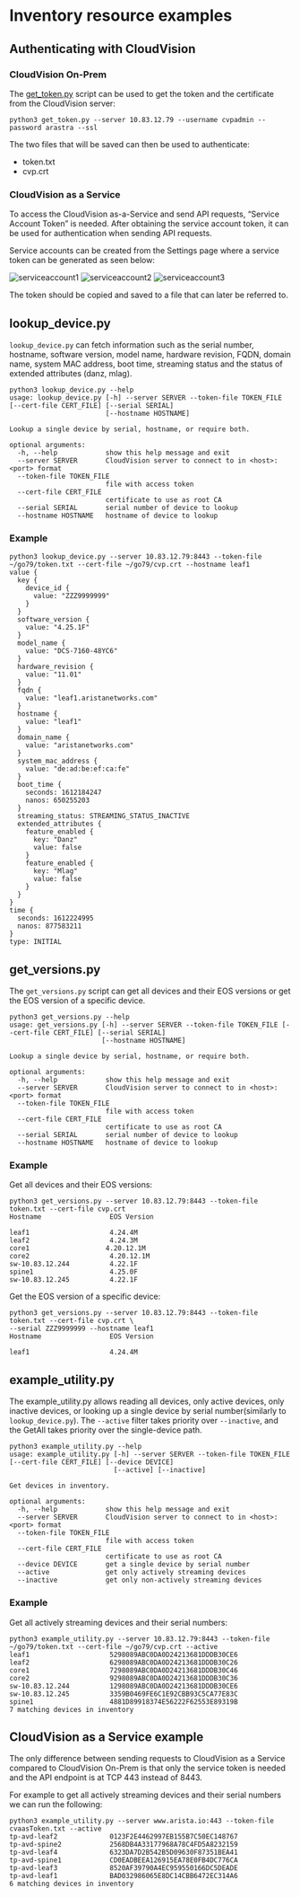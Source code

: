 # Inventory resource examples

## Authenticating with CloudVision

### CloudVision On-Prem


The [get_token.py](../../get_token.py) script can be used to get the token and the certificate from
the CloudVision server:

`python3 get_token.py --server 10.83.12.79 --username cvpadmin --password arastra --ssl`

The two files that will be saved can then be used to authenticate:
- token.txt
- cvp.crt

### CloudVision as a Service

To access the CloudVision as-a-Service and send API requests, “Service Account Token” is needed.
After obtaining the service account token, it can be used for authentication when sending API requests.

Service accounts can be created from the Settings page where a service token can be generated as seen below:

![serviceaccount1](../../Connector/media/serviceaccount1.png)
![serviceaccount2](../../Connector/media/serviceaccount2.png)
![serviceaccount3](../../Connector/media/serviceaccount3.png)

The token should be copied and saved to a file that can later be referred to.
## lookup_device.py


`lookup_device.py` can fetch information such as the serial number, hostname, software version, model name,
hardware revision, FQDN, domain name, system MAC address, boot time, streaming status and the status of extended
attributes (danz, mlag).

```
python3 lookup_device.py --help
usage: lookup_device.py [-h] --server SERVER --token-file TOKEN_FILE [--cert-file CERT_FILE] [--serial SERIAL]
                        [--hostname HOSTNAME]

Lookup a single device by serial, hostname, or require both.

optional arguments:
  -h, --help            show this help message and exit
  --server SERVER       CloudVision server to connect to in <host>:<port> format
  --token-file TOKEN_FILE
                        file with access token
  --cert-file CERT_FILE
                        certificate to use as root CA
  --serial SERIAL       serial number of device to lookup
  --hostname HOSTNAME   hostname of device to lookup
```

### Example

```
python3 lookup_device.py --server 10.83.12.79:8443 --token-file ~/go79/token.txt --cert-file ~/go79/cvp.crt --hostname leaf1
value {
  key {
    device_id {
      value: "ZZZ9999999"
    }
  }
  software_version {
    value: "4.25.1F"
  }
  model_name {
    value: "DCS-7160-48YC6"
  }
  hardware_revision {
    value: "11.01"
  }
  fqdn {
    value: "leaf1.aristanetworks.com"
  }
  hostname {
    value: "leaf1"
  }
  domain_name {
    value: "aristanetworks.com"
  }
  system_mac_address {
    value: "de:ad:be:ef:ca:fe"
  }
  boot_time {
    seconds: 1612184247
    nanos: 650255203
  }
  streaming_status: STREAMING_STATUS_INACTIVE
  extended_attributes {
    feature_enabled {
      key: "Danz"
      value: false
    }
    feature_enabled {
      key: "Mlag"
      value: false
    }
  }
}
time {
  seconds: 1612224995
  nanos: 877583211
}
type: INITIAL
```

## get_versions.py

The `get_versions.py` script can get all devices and their EOS versions
or get the EOS version of a specific device.

```
python3 get_versions.py --help
usage: get_versions.py [-h] --server SERVER --token-file TOKEN_FILE [--cert-file CERT_FILE] [--serial SERIAL]
                       [--hostname HOSTNAME]

Lookup a single device by serial, hostname, or require both.

optional arguments:
  -h, --help            show this help message and exit
  --server SERVER       CloudVision server to connect to in <host>:<port> format
  --token-file TOKEN_FILE
                        file with access token
  --cert-file CERT_FILE
                        certificate to use as root CA
  --serial SERIAL       serial number of device to lookup
  --hostname HOSTNAME   hostname of device to lookup
```

### Example

Get all devices and their EOS versions:

```
python3 get_versions.py --server 10.83.12.79:8443 --token-file token.txt --cert-file cvp.crt
Hostname                 EOS Version

leaf1                    4.24.4M
leaf2                    4.24.3M
core1                   4.20.12.1M
core2                    4.20.12.1M
sw-10.83.12.244          4.22.1F
spine1                   4.25.0F
sw-10.83.12.245          4.22.1F
```

Get the EOS version of a specific device:

```
python3 get_versions.py --server 10.83.12.79:8443 --token-file token.txt --cert-file cvp.crt \
--serial ZZZ9999999 --hostname leaf1
Hostname                 EOS Version

leaf1                    4.24.4M
```

## example_utility.py

The example_utility.py allows reading all devices, only active devices, only inactive devices,
or looking up a single device by serial number(similarly to `lookup_device.py`).
The `--active` filter takes priority over `--inactive`, and the GetAll takes priority
over the single-device path.

```
python3 example_utility.py --help
usage: example_utility.py [-h] --server SERVER --token-file TOKEN_FILE [--cert-file CERT_FILE] [--device DEVICE]
                          [--active] [--inactive]

Get devices in inventory.

optional arguments:
  -h, --help            show this help message and exit
  --server SERVER       CloudVision server to connect to in <host>:<port> format
  --token-file TOKEN_FILE
                        file with access token
  --cert-file CERT_FILE
                        certificate to use as root CA
  --device DEVICE       get a single device by serial number
  --active              get only actively streaming devices
  --inactive            get only non-actively streaming devices
```

### Example

Get all actively streaming devices and their serial numbers:

```
python3 example_utility.py --server 10.83.12.79:8443 --token-file ~/go79/token.txt --cert-file ~/go79/cvp.crt --active
leaf1                    5298089ABC0DA0D24213681DDDB30CE6
leaf2                    6298089ABC0DA0D24213681DDDB30C26
core1                    7298089ABC0DA0D24213681DDDB30C46
core2                    9298089ABC0DA0D24213681DDDB30C36
sw-10.83.12.244          1298089ABC0DA0D24213681DDDB30CE6
sw-10.83.12.245          3359B0469FE6C1E92CBB93C5CA77E83C
spine1                   4881D89918374E56222F62553E89319B
7 matching devices in inventory
```

## CloudVision as a Service example

The only difference between sending requests to CloudVision as a Service compared to CloudVision On-Prem is that only the service token is needed and the API endpoint is at TCP 443 instead of 8443.

For example to get all actively streaming devices and their serial numbers we can run the following:

```
python3 example_utility.py --server www.arista.io:443 --token-file cvaasToken.txt --active
tp-avd-leaf2             0123F2E4462997EB155B7C50EC148767
tp-avd-spine2            2568DB4A33177968A78C4FD5A8232159
tp-avd-leaf4             6323DA7D2B542B5D09630F87351BEA41
tp-avd-spine1            CD0EADBEEA126915EA78E0FB4DC776CA
tp-avd-leaf3             8520AF39790A4EC959550166DC5DEADE
tp-avd-leaf1             BAD032986065E8DC14CBB6472EC314A6
6 matching devices in inventory
```
